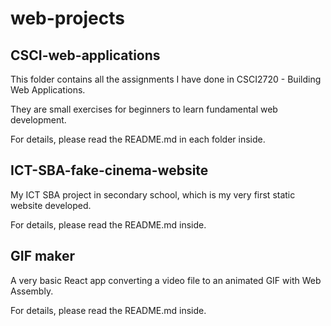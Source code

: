 # web-projects

## CSCI-web-applications
This folder contains all the assignments I have done in CSCI2720 - Building Web Applications.

They are small exercises for beginners to learn fundamental web development.

For details, please read the README.md in each folder inside.

## ICT-SBA-fake-cinema-website
My ICT SBA project in secondary school, which is my very first static website developed.

For details, please read the README.md inside.

## GIF maker
A very basic React app converting a video file to an animated GIF with Web Assembly.

For details, please read the README.md inside.
